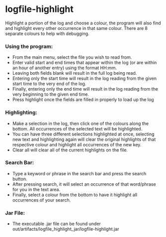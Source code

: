 # logfile-highlight
Highlight a portion of the log and choose a colour, the program will also find and highlight every other occurrence in that same colour. There are 8 separate colours to help with debugging.

### Using the program:

- From the main menu, select the file you wish to read from.
- Enter valid start and end times that appear within the log (or are within an hour of another entry) using the format HH:mm.
- Leaving both fields blank will result in the full log being read. 
- Entering only the start time will result in the log reading from the given start time to the very end of the log. 
- Finally, entering only the end time will result in the log reading from the very beginning to the given end time.
- Press highlight once the fields are filled in properly to load up the log

### Highlighting:

- Make a selection in the log, then click one of the colours along the bottom. All occurrences of the selected text will be highlighted.
- You can have three different selections highlighted at once, selecting new text and highlighting again will clear the original highlights of that respective colour and highlight all occurrences of the new key.
- Clear all will clear all of the current highlights on the file.

### Search Bar:
- Type a keyword or phrase in the search bar and press the search button.
- After pressing search, it will select an occurrence of that word/phrase for you in the text area.
- Finally, select a colour from the bottom to have it highlight all occurrences of your search.

### Jar File:
- The executable .jar file can be found under out/artifacts/logfile_highlight_jar/logfile-highlight.jar
